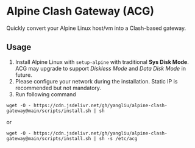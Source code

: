 # Alpine Clash Gateway (ACG)

Quickly convert your Alpine Linux host/vm into a Clash-based gateway.

## Usage
1. Install Alpine Linux with `setup-alpine` with traditional **Sys Disk Mode**. ACG may upgrade to support _Diskless Mode_ and _Data Disk Mode_ in future.
2. Please configure your network during the installation. Static IP is recommended but not mandatory.
3. Run following command
```
wget -O - https://cdn.jsdelivr.net/gh/yangliu/alpine-clash-gateway@main/scripts/install.sh | sh
```
or
```
wget -O - https://cdn.jsdelivr.net/gh/yangliu/alpine-clash-gateway@main/scripts/install.sh | sh -s /etc/acg
```